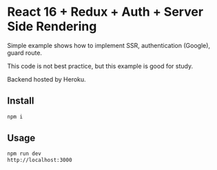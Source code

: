 # React 16 + Redux + Auth + Server Side Rendering

Simple example shows how to implement SSR, authentication (Google), guard route.

This code is not best practice, but this example is good for study.

Backend hosted by Heroku.

## Install

````bash
npm i
````

## Usage

````bash
npm run dev
http://localhost:3000
````
